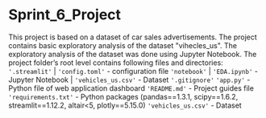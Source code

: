 # Sprint_6_Project
This project is based on a dataset of car sales advertisements. The project contains basic exploratory analysis of the dataset "vihecles_us".
The exploratory analysis of the dataset was done using Jupyter Notebook.
The project folder’s root level contains following files and directories:
`'.streamlit'`
|  `'config.toml'` - configuration file
`'notebook'`
|  `'EDA.ipynb'` - Jupyter Notebook
|  `'vehicles_us.csv'` - Dataset
`'.gitignore'`
`'app.py'` - Python file of web application dashboard
`'README.md'` - Project guides file
`'requirements.txt'` - Python packages (pandas==1.3.1, scipy==1.6.2, streamlit==1.12.2, altair<5, plotly==5.15.0)
`'vehicles_us.csv'` - Dataset
